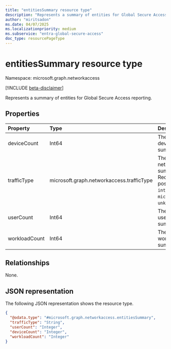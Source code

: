 ```yaml
---
title: "entitiesSummary resource type"
description: "Represents a summary of entities for Global Secure Access reporting."
author: "miritsadon"
ms.date: 04/07/2025
ms.localizationpriority: medium
ms.subservice: "entra-global-secure-access"
doc_type: resourcePageType
---
```


# entitiesSummary resource type

Namespace: microsoft.graph.networkaccess

[!INCLUDE [beta-disclaimer](../../includes/beta-disclaimer.md)]

Represents a summary of entities for Global Secure Access reporting.

## Properties
|Property|Type|Description|
|:---|:---|:---|
|deviceCount|Int64|The number of devices in the summary. Required.|
|trafficType|microsoft.graph.networkaccess.trafficType|The type of network traffic summarized. Required. The possible values are: `internet`, `private`, `microsoft365`, `all`, `unknownFutureValue`.|
|userCount|Int64|The number of users in the summary. Required.|
|workloadCount|Int64|The number of workloads in the summary. Required.|

## Relationships
None.

## JSON representation
The following JSON representation shows the resource type.
<!-- {
  "blockType": "resource",
  "@odata.type": "microsoft.graph.networkaccess.entitiesSummary"
}
-->
``` json
{
  "@odata.type": "#microsoft.graph.networkaccess.entitiesSummary",
  "trafficType": "String",
  "userCount": "Integer",
  "deviceCount": "Integer",
  "workloadCount": "Integer"
}
```

